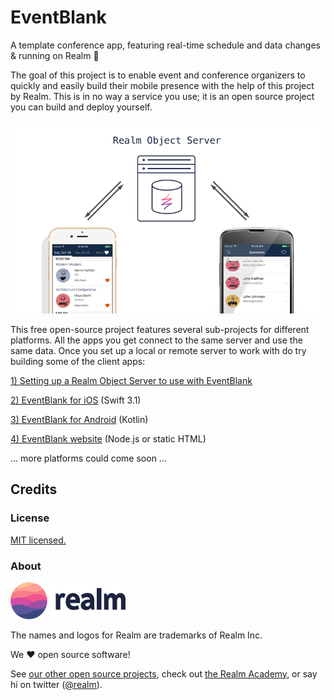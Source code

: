 # EventBlank

A template conference app, featuring real-time schedule and data changes &amp; running on Realm 🚀

The goal of this project is to enable event and conference organizers to quickly and easily build their mobile presence with the help of this project by Realm. This is in no way a service you use; it is an open source project you can build and deploy yourself.

![](assets/server.png)

This free open-source project features several sub-projects for different platforms. All the apps you get connect to the same server and use the same data. Once you set up a local or remote server to work with do try building some of the client apps:

[1) Setting up a Realm Object Server to use with EventBlank](server/README.md)

[2) EventBlank for iOS](iOS/README.md) (Swift 3.1)

[3) EventBlank for Android](#) (Kotlin)

[4) EventBlank website](#) (Node.js or static HTML)

 ... more platforms could come soon ...

## Credits

### License

[MIT licensed.](LICENSE)

### About

<img src="assets/realm.png" width="184" />

The names and logos for Realm are trademarks of Realm Inc.

We :heart: open source software!

See [our other open source projects](https://realm.github.io), check out [the Realm Academy](https://academy.realm.io), or say hi on twitter ([@realm](https://twitter.com/realm)).
